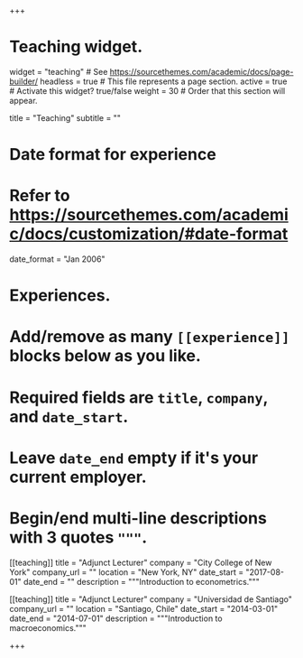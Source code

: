 +++
# Teaching widget.
widget = "teaching"  # See https://sourcethemes.com/academic/docs/page-builder/
headless = true  # This file represents a page section.
active = true  # Activate this widget? true/false
weight = 30  # Order that this section will appear.

title = "Teaching"
subtitle = ""

# Date format for experience
#   Refer to https://sourcethemes.com/academic/docs/customization/#date-format
date_format = "Jan 2006"

# Experiences.
#   Add/remove as many `[[experience]]` blocks below as you like.
#   Required fields are `title`, `company`, and `date_start`.
#   Leave `date_end` empty if it's your current employer.
#   Begin/end multi-line descriptions with 3 quotes `"""`.
[[teaching]]
  title = "Adjunct Lecturer"
  company = "City College of New York"
  company_url = ""
  location = "New York, NY"
  date_start = "2017-08-01"
  date_end = ""
  description = """Introduction to econometrics."""

[[teaching]]
  title = "Adjunct Lecturer"
  company = "Universidad de Santiago"
  company_url = ""
  location = "Santiago, Chile"
  date_start = "2014-03-01"
  date_end = "2014-07-01"
  description = """Introduction to macroeconomics."""

+++
